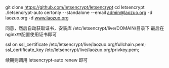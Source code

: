 
git clone https://github.com/letsencrypt/letsencrypt
cd letsencrypt
./letsencrypt-auto certonly --standalone --email admin@laozuo.org -d laozuo.org -d www.laozuo.org


同意，然后自动获取证书，安装库 /etc/letsencrypt/live/DOMAIN/目录下
最后在nginx中配置使用证书即可

ssl on
ssl_certificate /etc/letsencrypt/live/laozuo.org/fullchain.pem;
ssl_certificate_key /etc/letsencrypt/live/laozuo.org/privkey.pem;


续期则调用  letsencrypt-auto renew 即可
